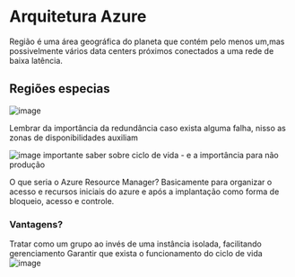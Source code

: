 # Arquitetura Azure
Região é uma área geográfica do planeta que contém pelo menos um,mas possivelmente vários data centers próximos conectados a uma rede de baixa latência.
## Regiões especias 
![image](https://github.com/mariannaariel/MSBuildCloudDevelopment/assets/49196442/4abc5f0f-1db2-460e-8ca4-9f8095e7a983)

Lembrar da importância da redundância caso exista alguma falha, nisso as zonas de disponibilidades auxiliam

![image](https://github.com/mariannaariel/MSBuildCloudDevelopment/assets/49196442/aa794201-7217-49c9-ac80-e96db95192de)
importante saber sobre ciclo de vida - e a importância para não produção 

O que seria o Azure Resource Manager? Basicamente para organizar o acesso e recursos iniciais do azure e após a implantação como forma de bloqueio, acesso e controle.
### Vantagens?
Tratar como um grupo ao invés de uma instância isolada, facilitando gerenciamento
Garantir que exista o funcionamento do ciclo de vida 
![image](https://github.com/mariannaariel/MSBuildCloudDevelopment/assets/49196442/40f1080a-5fc1-445a-8a65-d46d7a98d303)
